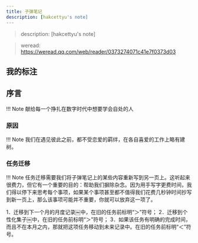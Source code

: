 ```yaml
---
title: 子弹笔记
description: [hakcettyu's note]
---
```


> description: [hakcettyu's note]

> weread: https://weread.qq.com/web/reader/0373274071c41e7f0373d03


## 我的标注

## 序言

!!! Note 
    献给每一个挣扎在数字时代中想要学会自处的人

### 原因

!!! Note 
    我们在遇见彼此之前，都不受恋爱的羁绊，在各自喜爱的工作上略有建树。

### 任务迁移

!!! Note 
    任务迁移需要我们将子弹笔记上的某些内容重新写到另一页上。这听起来很费力，但它有一个重要的目的：帮助我们摒除杂念。因为用手写字更费时间，我们得以停下来思考每个事项，如果某个事项甚至都不值得我们花费几秒钟时间抄写到新一页上，那么该事项可能并不重要，你就可以放弃这一项了。

1．迁移到下一个月的月度记录￼中，在旧的任务前标明“＞”符号；
2．迁移到个性化集子￼中，在旧的任务前标明“＞”符号；
3．如果该任务有明确的完成时间，而且不在本月之内，那就把这项任务移动到未来记录中。在旧的任务前标明“＜”符号。

